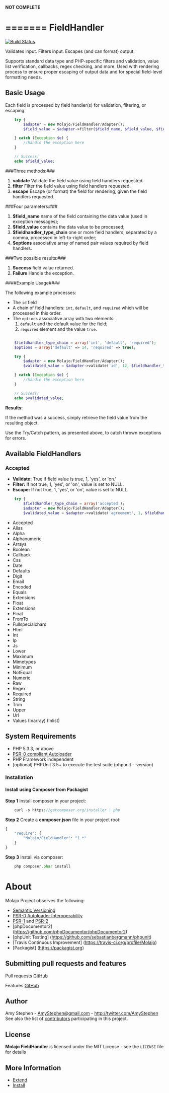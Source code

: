 **NOT COMPLETE**

=======
FieldHandler
=======

[![Build Status](https://travis-ci.org/Molajo/FieldHandler.png?branch=master)](https://travis-ci.org/Molajo/FieldHandler)

Validates input. Filters input. Escapes (and can format) output.

Supports standard data type and PHP-specific filters and validation, value list verification, callbacks,
regex checking, and more. Used with rendering process to ensure proper escaping of output data and for
special field-level formatting needs.

## Basic Usage ##

Each field is processed by field handler(s) for validation, filtering, or escaping.

```php
    try {
        $adapter = new Molajo/FieldHandler/Adapter();
        $field_value = $adapter->filter($field_name, $field_value, $fieldhandler_type_chain, $options);

    } catch (Exception $e) {
        //handle the exception here
    }

    // Success!
    echo $field_value;
```


###Three methods:###

1. **validate** Validate the field value using field handlers requested.
2. **filter** Filter the field value using field handlers requested.
3. **escape** Escape (or format) the field for rendering, given the field handlers requested.

###Four parameters:###

1. **$field_name** name of the field containing the data value (used in exception messages);
2. **$field_value** contains the data value to be processed;
3. **$fieldhandler_type_chain** one or more field handlers, separated by a comma, processed in left-to-right order;
4. **$options** associative array of named pair values required by field handlers.

###Two possible results:###

1. **Success** field value returned.
2. **Failure** Handle the exception.

####Example Usage####

The following example processes:

* The `id` field
* A chain of field handlers: `int`, `default`, and `required` which will be processed in this order.
* The `options` associative array with two elements:
    1. `default` and the default value for the field;
    2. `required` element and the value `true`.

```php

    $fieldhandler_type_chain = array('int', 'default', 'required');
    $options = array('default' => 14, 'required' => true);

    try {
        $adapter = new Molajo/FieldHandler/Adapter();
        $validated_value = $adapter->validate('id', 12, $fieldhandler_type_chain, $options);

    } catch (Exception $e) {
        //handle the exception here
    }

    // Success!
    echo $validated_value;

```
**Results:**

If the method was a success, simply retrieve the field value from the resulting object.

Use the Try/Catch pattern, as presented above, to catch thrown exceptions for errors.

## Available FieldHandlers ##

### Accepted ###

* **Validate:** True if field value is true, 1, 'yes', or 'on.'
* **Filter:** If not true, 1, 'yes', or 'on', value is set to NULL.
* **Escape:** If not true, 1, 'yes', or 'on', value is set to NULL.

```php
    try {
        $fieldhandler_type_chain = array('accepted');
        $adapter = new Molajo/FieldHandler/Adapter();
        $validated_value = $adapter->validate('agreement', 1, $fieldhandler_type_chain);
```

* Accepted
* Alias
* Alpha
* Alphanumeric
* Arrays
* Boolean
* Callback
* Css
* Date
* Defaults
* Digit
* Email
* Encoded
* Equals
* Extensions
* Float
* Extensions
* Float
* FromTo
* Fullspecialchars
* Html
* Int
* Ip
* Js
* Lower
* Maximum
* Mimetypes
* Minimum
* NotEqual
* Numeric
* Raw
* Regex
* Required
* String
* Trim
* Upper
* Url
* Values (Inarray) (Inlist)



## System Requirements ##

* PHP 5.3.3, or above
* [PSR-0 compliant Autoloader](https://github.com/php-fig/fig-standards/blob/master/accepted/PSR-0.md)
* PHP Framework independent
* [optional] PHPUnit 3.5+ to execute the test suite (phpunit --version)

### Installation

#### Install using Composer from Packagist

**Step 1** Install composer in your project:

```php
    curl -s https://getcomposer.org/installer | php
```

**Step 2** Create a **composer.json** file in your project root:

```php
{
    "require": {
        "Molajo/FieldHandler": "1.*"
    }
}
```

**Step 3** Install via composer:

```php
    php composer.phar install
```

About
=====

Molajo Project observes the following:

 * [Semantic Versioning](http://semver.org/)
 * [PSR-0 Autoloader Interoperability](https://github.com/php-fig/fig-standards/blob/master/accepted/PSR-0.md)
 * [PSR-1](https://github.com/php-fig/fig-standards/blob/master/accepted/PSR-1-basic-coding-standard.md)
 and [PSR-2](https://github.com/php-fig/fig-standards/blob/master/accepted/PSR-2-coding-style-guide.md)
 * [phpDocumentor2] (https://github.com/phpDocumentor/phpDocumentor2)
 * [phpUnit Testing] (https://github.com/sebastianbergmann/phpunit)
 * [Travis Continuous Improvement] (https://travis-ci.org/profile/Molajo)
 * [Packagist] (https://packagist.org)


Submitting pull requests and features
------------------------------------

Pull requests [GitHub](https://github.com/Molajo/FieldHandler/pulls)

Features [GitHub](https://github.com/Molajo/FieldHandler/issues)

Author
------

Amy Stephen - <AmyStephen@gmail.com> - <http://twitter.com/AmyStephen><br />
See also the list of [contributors](https://github.com/Molajo/FieldHandler/contributors) participating in this project.

License
-------

**Molajo FieldHandler** is licensed under the MIT License - see the `LICENSE` file for details

More Information
----------------
- [Extend](https://github.com/Molajo/FieldHandler/blob/master/.dev/Doc/extend.md)
- [Install](https://github.com/Molajo/FieldHandler/blob/master/.dev/Doc/install.md)
